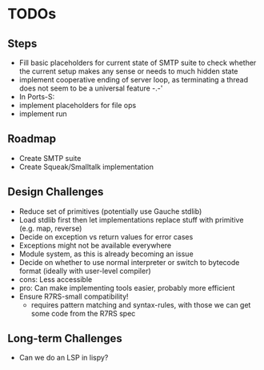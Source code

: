 # TODOs

## Steps
 - Fill basic placeholders for current state of SMTP suite to check whether the current setup makes any sense or needs to much hidden state
  - implement cooperative ending of server loop, as terminating a thread does not seem to be a universal feature -.-'
 - In Ports-S:
  - implement placeholders for file ops
  - implement run

## Roadmap
 - Create SMTP suite
 - Create Squeak/Smalltalk implementation

## Design Challenges
 - Reduce set of primitives (potentially use Gauche stdlib)
  - Load stdlib first then let implementations replace stuff with primitive (e.g. map, reverse)
 - Decide on exception vs return values for error cases
  - Exceptions might not be available everywhere
 - Module system, as this is already becoming an issue
 - Decide on whether to use normal interpreter or switch to bytecode format (ideally with user-level compiler)
  - cons: Less accessible
  - pro: Can make implementing tools easier, probably more efficient
 - Ensure R7RS-small compatibility!
    - requires pattern matching and syntax-rules, with those we can get some code from the R7RS spec

## Long-term Challenges
 - Can we do an LSP in lispy?